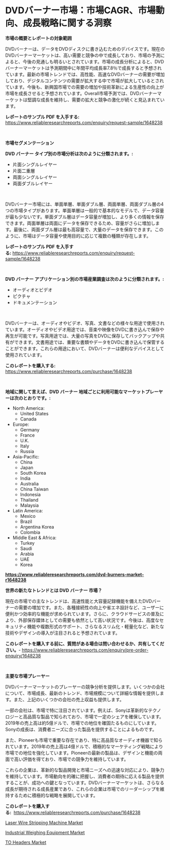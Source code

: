 <p><h1>DVDバーナー市場：市場CAGR、市場動向、成長戦略に関する洞察</h1></p><p><strong>市場の概要とレポートの対象範囲</strong></p>
<p><p>DVDバーナーは、データをDVDディスクに書き込むためのデバイスです。現在のDVDバーナーマーケットは、高い需要と競争の中で成長しており、市場の予測によると、今後の見通しも明るいとされています。市場の成長分析によると、DVDバーナーマーケットは予測期間中に年間平均成長率7.8％で成長すると予想されています。最新の市場トレンドでは、高性能、高速なDVDバーナーの需要が増加しており、デジタルコンテンツの需要が拡大する中で市場が拡大しているとされています。今後も、新興国市場での需要の増加や技術革新による生産性の向上が市場を成長させると予想されています。Overall市場予測では、DVDバーナーマーケットは堅調な成長を維持し、需要の拡大と競争の激化が続くと見込まれています。</p></p>
<p><strong>レポートのサンプル PDF を入手する:</strong> <a href="https://www.reliableresearchreports.com/enquiry/request-sample/1648238">https://www.reliableresearchreports.com/enquiry/request-sample/1648238</a></p>
<p>&nbsp;</p>
<p><strong>市場セグメンテーション</strong></p>
<p><strong>DVD バーナー タイプ別の市場分析は次のように分類されます。:</strong></p>
<p><ul><li>片面シングルレイヤー</li><li>片面二重層</li><li>両面シングルレイヤー</li><li>両面ダブルレイヤー</li></ul></p>
<p>&nbsp;</p>
<p><p>DVDバーナー市場には、単面単層、単面ダブル層、両面単層、両面ダブル層の4つの市場タイプがあります。単面単層は一般的で基本的なモデルで、データ容量が最も少ないです。単面ダブル層はデータ容量が増加し、より多くの情報を保存できます。両面単層は両面にデータを保存できるため、容量がさらに増加します。最後に、両面ダブル層は最も高容量で、大量のデータを保存できます。このように、市場はデータ容量や使用目的に応じて複数の種類が存在します。</p></p>
<p><strong>レポートのサンプル PDF を入手する:</strong>&nbsp;<a href="https://www.reliableresearchreports.com/enquiry/request-sample/1648238">https://www.reliableresearchreports.com/enquiry/request-sample/1648238</a></p>
<p>&nbsp;</p>
<p><strong> DVD バーナー アプリケーション別の市場産業調査は次のように分類されます。:</strong></p>
<p><ul><li>オーディオとビデオ</li><li>ピクチャ</li><li>ドキュメンテーション</li></ul></p>
<p>&nbsp;</p>
<p><p>DVDバーナーは、オーディオやビデオ、写真、文書などの様々な用途で使用されています。オーディオやビデオ用途では、音楽や映像をDVDに書き込んで保存や再生が可能です。写真用途では、大量の写真をDVDに保存してバックアップや共有ができます。文書用途では、重要な書類やデータをDVDに書き込んで保管することができます。これらの用途において、DVDバーナーは便利なデバイスとして使用されています。</p></p>
<p><strong>このレポートを購入する:</strong>&nbsp; <a href="https://www.reliableresearchreports.com/purchase/1648238">https://www.reliableresearchreports.com/purchase/1648238</a></p>
<p>&nbsp;</p>
<p><strong>地域に関して言えば、DVD バーナー 地域ごとに利用可能なマーケットプレーヤーは次のとおりです。:</strong></p>
<p><ul>
    <li>
        North America:
        <ul>
            <li>United States</li>
            <li>Canada</li>
        </ul>
    </li>
    <li>
        Europe:
        <ul>
            <li>Germany</li>
            <li>France</li>
            <li>U.K.</li>
            <li>Italy</li>
            <li>Russia</li>
        </ul>
    </li>
    <li>
        Asia-Pacific:
        <ul>
            <li>China</li>
            <li>Japan</li>
            <li>South Korea</li>
            <li>India</li>
            <li>Australia</li>
            <li>China Taiwan</li>
            <li>Indonesia</li>
            <li>Thailand</li>
            <li>Malaysia</li>
        </ul>
    </li>
    <li>
        Latin America:
        <ul>
            <li>Mexico</li>
            <li>Brazil</li>
            <li>Argentina Korea</li>
            <li>Colombia</li>
        </ul>
    </li>
    <li>
        Middle East & Africa:
        <ul>
            <li>Turkey</li>
            <li>Saudi</li>
            <li>Arabia</li>
            <li>UAE</li>
            <li>Korea</li>
        </ul>
    </li>
    </ul></p>
<p><strong><a href="https://www.reliableresearchreports.com/dvd-burners-market-r1648238">https://www.reliableresearchreports.com/dvd-burners-market-r1648238</a></strong>&nbsp;</p>
<p><strong>世界の新たなトレンドとは DVD バーナー 市場？</strong></p>
<p><p>現在の市場での主なトレンドは、高速性能と大容量記録機能を備えたDVDバーナーの需要の増加です。また、各種接続性の向上や省エネ設計など、ユーザーに便利かつ効率的な機能が求められています。さらに、クラウドサービスの普及により、外部保存媒体としての需要も依然として高い状況です。今後は、高度なセキュリティ機能や複数形式のサポート、さらなるスリム化・軽量化など、新たな技術やデザインの導入が注目されると予想されています。</p></p>
<p><strong>このレポートを購入する前に、質問がある場合は問い合わせるか、共有してください。</strong>- <a href="https://www.reliableresearchreports.com/enquiry/pre-order-enquiry/1648238">https://www.reliableresearchreports.com/enquiry/pre-order-enquiry/1648238</a></p>
<p>&nbsp;</p>
<p><strong>主要な市場プレーヤー</strong></p>
<p><p>DVDバーナーマーケットのプレーヤーの競争分析を提供します。いくつかの会社について、市場成長、最新のトレンド、市場規模について詳細な情報を提供します。また、上記のいくつかの会社の売上収益も提供します。</p><p>一部の会社は、市場で特に注目されています。例えば、Sonyは革新的なテクノロジーと高品質な製品で知られており、市場で一定のシェアを確保しています。2019年の売上高は約5億ドルで、市場での地位を確固たるものにしています。Sonyの成長は、消費者ニーズに合った製品を提供することによるものです。</p><p>また、Pioneerも市場で重要な存在であり、特に高品質なオーディオ機器で知られています。2019年の売上高は4億ドルで、積極的なマーケティング戦略により市場での地位を強化しています。Pioneerの最新の製品は、デザインと機能の両面で高い評価を得ており、市場での競争力を維持しています。</p><p>これらの企業は、革新的な製品開発と市場ニーズへの迅速な対応により、競争力を維持しています。市場動向を的確に把握し、消費者の期待に応える製品を提供することが、成功への鍵となっています。DVDバーナーマーケットは、さらなる成長が期待される成長産業であり、これらの企業は市場でのリーダーシップを維持するために積極的な戦略を展開しています。</p></p>
<p><strong>このレポートを購入する:</strong>&nbsp;&nbsp;<a href="https://www.reliableresearchreports.com/purchase/1648238">https://www.reliableresearchreports.com/purchase/1648238</a></p>
<p><p><a href="https://view.publitas.com/reportprime-1/laser-wire-stripping-machine-market-size-reveals-the-best-marketing-channels-in-global-industry/">Laser Wire Stripping Machine Market</a></p><p><a href="https://view.publitas.com/reportprime-1/industrial-weighing-equipment-market-trends-forecast-and-competitive-analysis-to-2031/">Industrial Weighing Equipment Market</a></p><p><a href="https://cute-banjo-8ca.notion.site/TO-Headers-Market-Size-Market-Outlook-and-Market-Forecast-2024-to-2031-64173ab38c5b4f1a9e1c1dd63ffd9afb">TO Headers Market</a></p></p>